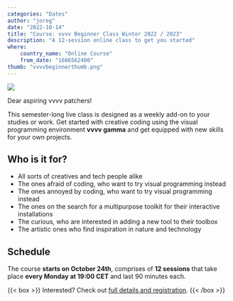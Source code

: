 ```yaml
---
categories: "Dates"
author: "joreg"
date: "2022-10-14"
title: "Course: vvvv Beginner Class Winter 2022 / 2023"
description: "A 12-session online class to get you started"
where: 
    country_name: "Online Course"
    from_date: "1666562400"
thumb: "vvvvbeginnerthumb.png"
---
```


![](vvvvbeginner.png) 

Dear aspiring vvvv patchers!

This semester-long live class is designed as a weekly add-on to your studies or work. Get started with creative coding using the visual programming environment **vvvv gamma** and get equipped with new skills for your own projects. 

## Who is it for?

- All sorts of creatives and tech people alike  
- The ones afraid of coding, who want to try visual programming instead
- The ones annoyed by coding, who want to try visual programming instead
- The ones on the search for a multipurpose toolkit for their interactive installations
- The curious, who are interested in adding a new tool to their toolbox
- The artistic ones who find inspiration in nature and technology

## Schedule

The course **starts on October 24th**, comprises of **12 sessions** that take place **every Monday at 19:00 CET** and last 90 minutes each. 

{{< box >}}
Interested? Check out [full details and registration](https://thenodeinstitute.org/courses/vvvv-beginner-class-winter-2022-2023/).
{{< /box >}}
